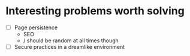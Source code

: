 # Interesting problems worth solving

- [ ] Page persistence
    - SEO
    - / should be random at all times though
- [ ] Secure practices in a dreamlike environment